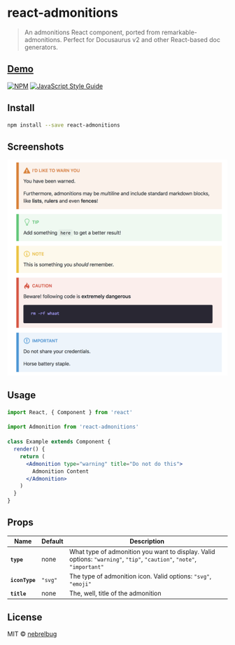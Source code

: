 # react-admonitions

> An admonitions React component, ported from remarkable-admonitions. Perfect for Docusaurus v2 and other React-based doc generators.

## [Demo]()

[![NPM](https://img.shields.io/npm/v/react-admonitions.svg)](https://www.npmjs.com/package/react-admonitions) [![JavaScript Style Guide](https://img.shields.io/badge/code_style-standard-brightgreen.svg)](https://standardjs.com)

## Install

```bash
npm install --save react-admonitions
```

## Screenshots

![Example Pictures](assets/preview.png)

## Usage

```jsx
import React, { Component } from 'react'

import Admonition from 'react-admonitions'

class Example extends Component {
  render() {
    return (
      <Admonition type="warning" title="Do not do this">
        Admonition Content
      </Admonition>
    )
  }
}
```

## Props

| Name           | Default | Description                                                                                                            |
| -------------- | ------- | ---------------------------------------------------------------------------------------------------------------------- |
| **`type`**     | none    | What type of admonition you want to display. Valid options: `"warning"`, `"tip"`, `"caution"`, `"note"`, `"important"` |
| **`iconType`** | `"svg"` | The type of admonition icon. Valid options: `"svg"`, `"emoji"` |
| **`title`** | none | The, well, title of the admonition |

## License

MIT © [nebrelbug](https://github.com/nebrelbug)
